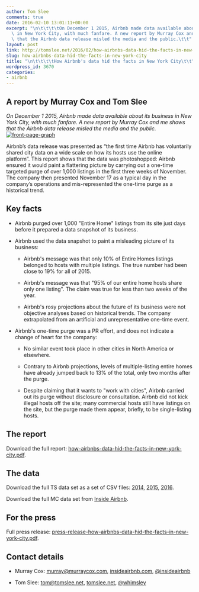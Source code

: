 ```yaml
---
author: Tom Slee
comments: true
date: 2016-02-10 13:01:11+00:00
excerpt: "\n\t\t\t\tOn December 1 2015, Airbnb made data available about its business\
  \ in New York City, with much fanfare. A new report by Murray Cox and myself shows\
  \ that the Airbnb data release misled the media and the public.\t\t"
layout: post
link: http://tomslee.net/2016/02/how-airbnbs-data-hid-the-facts-in-new-york-city.html
slug: how-airbnbs-data-hid-the-facts-in-new-york-city
title: "\n\t\t\t\tHow Airbnb's data hid the facts in New York City\t\t"
wordpress_id: 3670
categories:
- airbnb
---
```



				

## A report by Murray Cox and Tom Slee


_On December 1 2015, Airbnb made data available about its business in New York City, with much fanfare. A new report by Murray Cox and me shows that the Airbnb data release misled the media and the public._
[![front-page-graph](http://whimsley.s3.amazonaws.com/wordpress/wp-content/uploads/2016/02/front-page-graph.png)](http://whimsley.s3.amazonaws.com/wordpress/wp-content/uploads/2016/02/front-page-graph.png)

Airbnb’s data release was presented as “the first time Airbnb has voluntarily shared city data on a wide scale on how its hosts use the online platform”. This report shows that the data was photoshopped: Airbnb ensured it would paint a flattering picture by carrying out a one-time targeted purge of over 1,000 listings in the first three weeks of November. The company then presented November 17 as a typical day in the company’s operations and mis-represented the one-time purge as a historical trend.


## Key facts





	
  * Airbnb purged over 1,000 "Entire Home" listings from its site just days before it prepared a data snapshot of its business.

	
  * Airbnb used the data snapshot to paint a misleading picture of its business:

	
    * Airbnb's message was that only 10% of Entire Homes listings belonged to hosts with multiple listings. The true number had been close to 19% for all of 2015.

	
    * Airbnb's message was that "95% of our entire home hosts share only one listing". The claim was true for less than two weeks of the year.

	
    * Airbnb's rosy projections about the future of its business were not objective analyses based on historical trends. The company extrapolated from an artificial and unrepresentative one-time event.




	
  * Airbnb's one-time purge was a PR effort, and does not indicate a change of heart for the company:

	
    * No similar event took place in other cities in North America or elsewhere.

	
    * Contrary to Airbnb projections, levels of multiple-listing entire homes have already jumped back to 13% of the total, only two months after the purge.

	
    * Despite claiming that it wants to "work with cities", Airbnb carried out its purge without disclosure or consultation. Airbnb did not kick illegal hosts off the site; many commercial hosts still have listings on the site, but the purge made them appear, briefly, to be single-listing hosts.







## The report


Download the full report: [how-airbnbs-data-hid-the-facts-in-new-york-city.pdf](http://whimsley.s3.amazonaws.com/wordpress/wp-content/uploads/2016/02/how-airbnbs-data-hid-the-facts-in-new-york-city.pdf).


## The data


Download the full TS data set as a set of CSV files: [2014](http://whimsley.s3.amazonaws.com/wordpress/wp-content/uploads/2016/02/ts_new_york_2014.zip), [2015](http://whimsley.s3.amazonaws.com/wordpress/wp-content/uploads/2016/02/ts_new_york_2015.zip), [2016](http://whimsley.s3.amazonaws.com/wordpress/wp-content/uploads/2016/02/ts_new_york_2016.zip).

Download the full MC data set from [Inside Airbnb](http://insideairbnb.com/how-airbnb-hid-the-facts-in-nyc).


## For the press


Full press release: [press-release-how-airbnbs-data-hid-the-facts-in-new-york-city.pdf](http://whimsley.s3.amazonaws.com/wordpress/wp-content/uploads/2016/02/press-release-how-airbnbs-data-hid-the-facts-in-new-york-city.pdf).


## Contact details





	
  * Murray Cox: [murray@murraycox.com](mailto:murray@murraycox.com), [insideairbnb.com](http://insideairbnb.com/), [@insideairbnb](http://twitter.com/insideairbnb)

	
  * Tom Slee: [tom@tomslee.net](mailto:tom@tomslee.net), [tomslee.net](http://tomslee.net/), [@whimsley](http://twitter.com/whimsley)

		
